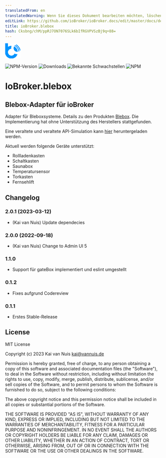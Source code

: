 ```yaml
---
translatedFrom: en
translatedWarning: Wenn Sie dieses Dokument bearbeiten möchten, löschen Sie bitte das Feld "translationsFrom". Andernfalls wird dieses Dokument automatisch erneut übersetzt
editLink: https://github.com/ioBroker/ioBroker.docs/edit/master/docs/de/adapterref/iobroker.blebox/README.md
title: ioBroker.blebox
hash: Cksbng/chM/ppRJ7ON7076SLk6bIfRGVPVSzBj9q+88=
---
```

![Logo](../../../en/adapterref/iobroker.blebox/admin/blebox.png)

![NPM-Version](http://img.shields.io/npm/v/iobroker.blebox.svg)
![Downloads](https://img.shields.io/npm/dm/iobroker.blebox.svg)
![Bekannte Schwachstellen](https://snyk.io/test/github/ka-vaNu/ioBroker.blebox/badge.svg)
![NPM](https://nodei.co/npm/iobroker.blebox.png?downloads=true)

# IoBroker.blebox
## Blebox-Adapter für ioBroker
Adapter für Bleboxsysteme. Details zu den Produkten [Blebox](https://blebox.eu/). Die Implementierung hat ohne Unterstützung des Herstellers stattgefunden.

Eine veraltete und veraltete API-Simulation kann [hier](https://github.com/blebox/blebox-virtual-devices) heruntergeladen werden.

Aktuell werden folgende Geräte unterstützt:

* Rollladenkasten
* Schaltkasten
* Saunabox
* Temperatursensor
* Torkasten
* Fernsehlift

## Changelog

<!--
    Placeholder for the next version:
    ### **WORK IN PROGRESS**
-->

### 2.0.1 (2023-03-12)

* (Kai van Nuis) Update dependecies

### 2.0.0 (2022-09-18)

* (Kai van Nuis) Change to Admin UI 5

### 1.1.0

* Support für gateBox implementiert und eslint umgestellt

### 0.1.2

* Fixes aufgrund Codereview

### 0.1.1

* Erstes Stable-Release

## License
MIT License

Copyright (c) 2023 Kai van Nuis <kai@vannuis.de>

Permission is hereby granted, free of charge, to any person obtaining a copy
of this software and associated documentation files (the "Software"), to deal
in the Software without restriction, including without limitation the rights
to use, copy, modify, merge, publish, distribute, sublicense, and/or sell
copies of the Software, and to permit persons to whom the Software is
furnished to do so, subject to the following conditions:

The above copyright notice and this permission notice shall be included in all
copies or substantial portions of the Software.

THE SOFTWARE IS PROVIDED "AS IS", WITHOUT WARRANTY OF ANY KIND, EXPRESS OR
IMPLIED, INCLUDING BUT NOT LIMITED TO THE WARRANTIES OF MERCHANTABILITY,
FITNESS FOR A PARTICULAR PURPOSE AND NONINFRINGEMENT. IN NO EVENT SHALL THE
AUTHORS OR COPYRIGHT HOLDERS BE LIABLE FOR ANY CLAIM, DAMAGES OR OTHER
LIABILITY, WHETHER IN AN ACTION OF CONTRACT, TORT OR OTHERWISE, ARISING FROM,
OUT OF OR IN CONNECTION WITH THE SOFTWARE OR THE USE OR OTHER DEALINGS IN THE
SOFTWARE.